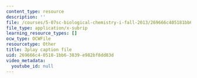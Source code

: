 ```yaml
---
content_type: resource
description: ''
file: /courses/5-07sc-biological-chemistry-i-fall-2013/269666c405181bb63839e982bf8dd83d_ojvz7pVVZ-o.srt
file_type: application/x-subrip
learning_resource_types: []
ocw_type: OCWFile
resourcetype: Other
title: 3play caption file
uid: 269666c4-0518-1bb6-3839-e982bf8dd83d
video_metadata:
  youtube_id: null
---
```

